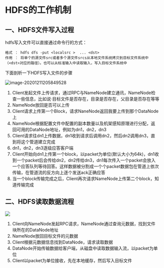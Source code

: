 # HDFS的工作机制

## 一、HDFS文件写入过程

hdfs写入文件可以直接通过命令行的方式：

```shell
格式 ： hdfs dfs -put <localsrc >  ... <dst>
作用 ： 将单个的源文件src或者多个源文件srcs从本地文件系统拷贝到目标文件系统中（<dst>对应的路径）。也可以从标准输入中读取输入，写入目标文件系统中
```

下面剖析一下HDFS写入文件的步骤

![image-20201211205849528](C:\Users\VSUS\Desktop\笔记\大数据\img\60.png)

1. Client发起文件上传请求，通过RPC与NameNode建立通讯，NameNode检查一些信息，比如说·目标文件是否存在，目录是否存在，父目录是否存在等等
2. NameNode放回是否可以上传
3. Client请求上传第一个Block，请求NaneNode返回我要上传到那个DataNode上
4. NameNode根据配置文件中配置的副本数量以及机架感知原理进行分配，返回可用的DataNode地址，例如为dn1，dn2，dn3
5. Client请求往dn1上传数据，dn1收到请求后调用dn2，然后dn2调用dn3，直到将这个管道建立完成
6. dn1，dn2，dn3逐级应答客户端
7. Client开始向dn1上传第一个block，以packet为单位(默认大小为64k)，dn1收到一个packet后会传给dn2，dn2传给dn3，dn1每次传入一个packet会放入一个应答队列等待回答。这样数据被分割成一个个packet数据包在管道上依次传输，在管道流的反方向上逐个发送ack正确应答
8. 当一个block传输完成之后，Client再次请求NameNode上传第二个block，知道传输完成

## 二、HDFS读取数据流程

![](C:\Users\VSUS\Desktop\笔记\大数据\img\61.png)

1. Client向NameNode发起RPC请求，NameNode通过查询元数据，找到文件块所在的DataNode地址
2. NameNode放回目标文件的元数据
3. Client根据元数据信息找到DataNode，请求读取数据
4. DataNode开始传输数据给客户端，从磁盘中读取数据输入流，以packet为单位
5. Client以packet为单位接收，先在本地缓存，然后写入目标文件

